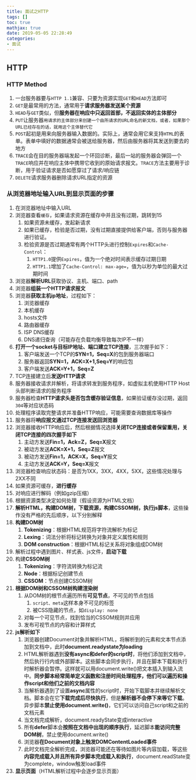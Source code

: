 ```yaml
---
title: 面试之HTTP
tags: []
toc: true
mathjax: true
date: 2019-05-05 22:28:49
categories:
- 面试
---
```

## HTTP

### HTTP Method

1. 一台服务器要与`HTTP 1.1`兼容、只要为资源实现`GET`和`HEAD`方法即可
2. `GET`是最常用的方法，通常用于**请求服务器发送某个资源**
3. `HEAD`与`GET`类似，但**服务器在响应中只返回首部，不返回实体的主体部分**
4. `PUT`让服务器`用请求的主体部分来创建一个由所请求的URL命名的新文档，或者，如果那个URL已经存在的话，就用这个主体替代它`
5. `POST`起初是用来向服务器输入数据的。实际上，通常会用它来支持`HTML`的表单。表单中填好的数据通常会被送给服务器，然后由服务器将其发送到要去的地方
6. `TRACE`会在目的服务器端发起一个环回诊断，最后一站的服务器会弹回一个`TRACE`响应并在响应主体中携带它收到的原始请求报文。`TRACE`方法主要用于诊断，用于验证请求是否如愿穿过了请求/响应链
7. `DELETE`请求服务器删除请求URL指定的资源

### 从浏览器地址输入URL到显示页面的步骤

1. 在浏览器地址中输入URL
2. 浏览器查看`缓存`，如果请求资源在缓存中并且没有过期，跳转到15
   1. 如果资源未缓存，发起新请求
   2. 如果已缓存，检验是否过期，没有过期直接提供给客户端，否则与服务器进行验证。
   3. 检验资源是否过期通常有两个HTTP头进行控制`Expires`和`Cache-Control`：
      1. `HTTP1.0`提供`Expires`，值为一个绝对时间表示缓存过期日期
      2. `HTTP1.1`增加了`Cache-Control: max-age=`，值为以秒为单位的最大过期时间
3. 浏览器**解析URL**获取协议、主机、端口、path
4. 浏览器**组装一个HTTP请求报文**
5. 浏览器**获取主机ip地址**，过程如下：
   1. 浏览器缓存
   2. 本机缓存
   3. hosts文件
   4. 路由器缓存
   5. ISP DNS缓存
   6. DNS递归查询（可能存在负载均衡导致每次IP不一样）
6. **打开一个socket与目标IP地址、端口建立TCP连接**，三次握手如下：
   1. 客户端发送一个TCP的**SYN=1，Seq=X**的包到服务器端口
   2. 服务器返回**SYN=1，ACK=X+1,Seq=Y**的响应包
   3. 客户端发送**ACK=Y+1，Seq=Z**
7. TCP连接建立后**发送HTTP请求**
8. 服务器接收请求并解析，将请求转发到服务程序，如虚拟主机使用HTTP Host头部判断请求的服务程序
9. 服务器检查**HTTP请求头是否包含缓存验证信息**，如果验证缓存没过期，返回`304`等对应状态码
10. 处理程序读取完整请求并准备HTTP响应，可能需要查询数据库等操作
11. 服务器将**响应报文通过TCP连接发送回浏览器**
12. 浏览器接收HTTP响应后，然后根据情况选择**关闭TCP连接或者保留重用，关闭TCP连接的四次握手如下**
    1. 主动方发送**Fin=1，Ack=Z，Seq=X**报文
    2. 被动方发送**ACK=X+1，Seq=Z**报文
    3. 被动方发送**Fin=1，ACK=X，Seq=Y**报文
    4. 主动方发送**ACK=Y，Seq=X**报文
13. 浏览器检查响应状态码：是否为1XX，3XX，4XX，5XX，这些情况处理与2XX不同
14. 如果资源可缓存，**进行缓存**
15. 对响应进行解码（例如gzip压缩）
16. 根据资源类型决定如何处理（假设资源为HTML文档）
17. **解析HTML，构建DOM树，下载资源，构建CSSOM树，执行js脚本**，这些操作没有严格的先后顺序，以下分别解释
18. **构建DOM树**
    1. **Tokenizing**：根据HTML规范将字符流解析为标记
    2. **Lexing**：词法分析将标记转换为对象并定义属性和规则
    3. **DOM construction**：根据HTML标记关系将对象组成DOM树
19. 解析过程中遇到图片、样式表、js文件，**启动下载**
20. 构建**CSSOM树**
    1. **Tokenizing**：字符流转换为标记流
    2. **Node**：根据标记创建节点
    3. **CSSOM**：节点创建CSSOM树
21. **根据DOM树和CSSOM树构建渲染树**
    1. 从DOM树的根节点遍历所有**可见节点**，不可见的节点包括
       1. `script、meta`这样本身不可见的标签
       2. 被CSS隐藏的节点，如`display: none`
    2. 对每一个可见节点，找到恰当的CSSOM规则并应用
    3. 发布可视节点的内容和计算样式
22. **js解析如下**
    1. 浏览器创建Document对象并解析HTML，将解析到的元素和文本节点添加到文档中，此时**document.readystate为loading**
    2. HTML解析器遇到**没有async和defer的script时**，将他们添加到文档中，然后执行行内或外部脚本。这些脚本会同步执行，并且在脚本下载和执行时解析器会暂停。这样就可以用document.write()把文本插入到输入流中。**同步脚本经常简单定义函数和注册时间处理程序，他们可以遍历和操作script和他们之前的文档内容**
    3. 当解析器遇到了设置**async**属性的script时，开始下载脚本并继续解析文档。脚本会在它**下载完成后尽快执行**，但是**解析器不会停下来等它下载**。异步脚本**禁止使用document.write()**，它们可以访问自己script和之前的文档元素
    4. 当文档完成解析，document.readyState变成interactive
    5. 所有**defer**脚本会**按照在文档中出现的顺序执行**，延迟脚本**能访问完整DOM树**，禁止使用document.write()
    6. 浏览器**在Document对象上触发DOMContentLoaded事件**
    7. 此时文档完全解析完成，浏览器可能还在等待如图片等内容加载，等这些**内容完成载入并且所有异步脚本完成载入和执行**，document.readState变为complete，window触发load事件
23. **显示页面**（HTML解析过程中会逐步显示页面）